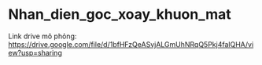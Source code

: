 # Nhan_dien_goc_xoay_khuon_mat
Link drive mô phỏng: https://drive.google.com/file/d/1bfHFzQeASvjALGmUhNRqQ5Pkj4falQHA/view?usp=sharing
